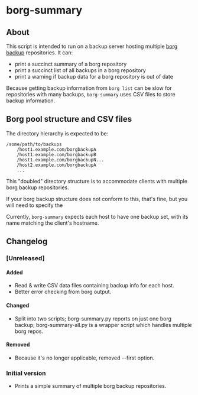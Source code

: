 # borg-summary

## About

This script is intended to run on a backup server hosting multiple [borg backup](http://borgbackup.readthedocs.io/en/stable/index.html) repositories. It can:

* print a succinct summary of a borg repository
* print a succinct list of all backups in a borg repository
* print a warning if backup data for a borg repository is out of date

Because getting backup information from `borg list` can be slow for repositories with many backups, `borg-summary` uses CSV files to store backup information.


## Borg pool structure and CSV files

The directory hierarchy is expected to be:

```
/some/path/to/backups
    /host1.example.com/borgbackupA
    /host1.example.com/borgbackupB
    /host1.example.com/borgbackupN...
    /host2.example.com/borgbackupA
    ...
```

This "doubled" directory structure is to accommodate clients with multiple borg backup repositories.

If your borg backup structure does not conform to this, that's fine, but you will need to specify the

Currently, `borg-summary` expects each host to have one backup set, with its name matching the client's hostname.



## Changelog

### [Unreleased]

#### Added

* Read & write CSV data files containing backup info for each host.
* Better error checking from borg output.

#### Changed

* Split into two scripts; borg-summary.py reports on just one borg backup; borg-summary-all.py is a wrapper script which handles multiple borg repos.

#### Removed

* Because it's no longer applicable, removed --first option.

### Initial version

* Prints a simple summary of multiple borg backup repositories.
